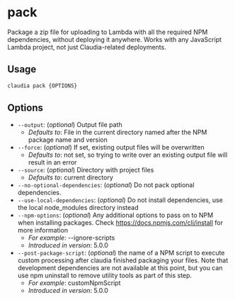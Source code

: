 # pack

Package a zip file for uploading to Lambda with all the required NPM dependencies, without deploying it anywhere.
Works with any JavaScript Lambda project, not just Claudia-related deployments.

## Usage

```bash
claudia pack {OPTIONS}
```

## Options

*  `--output`:  (_optional_) Output file path
    * _Defaults to_: File in the current directory named after the NPM package name and version
*  `--force`:  (_optional_) If set, existing output files will be overwritten
    * _Defaults to_: not set, so trying to write over an existing output file will result in an error
*  `--source`:  (_optional_) Directory with project files
    * _Defaults to_: current directory
*  `--no-optional-dependencies`:  (_optional_) Do not pack optional dependencies.
*  `--use-local-dependencies`:  (_optional_) Do not install dependencies, use the local node_modules directory instead
*  `--npm-options`:  (_optional_) Any additional options to pass on to NPM when installing packages. Check https://docs.npmjs.com/cli/install for more information
    * _For example_: --ignore-scripts
    * _Introduced in version_: 5.0.0
*  `--post-package-script`:  (_optional_) the name of a NPM script to execute custom processing after claudia finished packaging your files.
    Note that development dependencies are not available at this point, but you can use npm uninstall to remove utility tools as part of this step.
    * _For example_: customNpmScript
    * _Introduced in version_: 5.0.0
